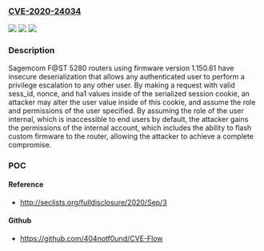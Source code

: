 ### [CVE-2020-24034](https://cve.mitre.org/cgi-bin/cvename.cgi?name=CVE-2020-24034)
![](https://img.shields.io/static/v1?label=Product&message=n%2Fa&color=blue)
![](https://img.shields.io/static/v1?label=Version&message=n%2Fa&color=blue)
![](https://img.shields.io/static/v1?label=Vulnerability&message=n%2Fa&color=brighgreen)

### Description

Sagemcom F@ST 5280 routers using firmware version 1.150.61 have insecure deserialization that allows any authenticated user to perform a privilege escalation to any other user. By making a request with valid sess_id, nonce, and ha1 values inside of the serialized session cookie, an attacker may alter the user value inside of this cookie, and assume the role and permissions of the user specified. By assuming the role of the user internal, which is inaccessible to end users by default, the attacker gains the permissions of the internal account, which includes the ability to flash custom firmware to the router, allowing the attacker to achieve a complete compromise.

### POC

#### Reference
- http://seclists.org/fulldisclosure/2020/Sep/3

#### Github
- https://github.com/404notf0und/CVE-Flow


